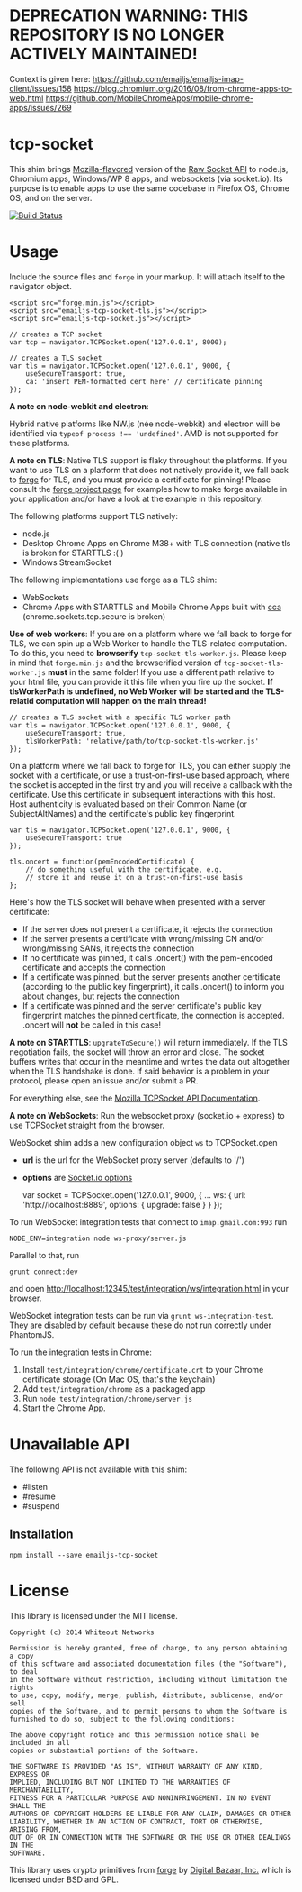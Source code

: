 # DEPRECATION WARNING: THIS REPOSITORY IS NO LONGER ACTIVELY MAINTAINED!

Context is given here:
https://github.com/emailjs/emailjs-imap-client/issues/158
https://blog.chromium.org/2016/08/from-chrome-apps-to-web.html
https://github.com/MobileChromeApps/mobile-chrome-apps/issues/269



tcp-socket
==========

This shim brings [Mozilla-flavored](https://developer.mozilla.org/en-US/docs/WebAPI/TCP_Socket) version of the [Raw Socket API](http://www.w3.org/TR/raw-sockets/) to node.js, Chromium apps, Windows/WP 8 apps, and websockets (via socket.io). Its purpose is to enable apps to use the same codebase in Firefox OS, Chrome OS, and on the server.

[![Build Status](https://travis-ci.org/emailjs/emailjs-tcp-socket.svg?branch=master)](https://travis-ci.org/emailjs/emailjs-tcp-socket)

# Usage

Include the source files and `forge` in your markup. It will attach itself to the navigator object.

    <script src="forge.min.js"></script>
    <script src="emailjs-tcp-socket-tls.js"></script>
    <script src="emailjs-tcp-socket.js"></script>

    // creates a TCP socket
    var tcp = navigator.TCPSocket.open('127.0.0.1', 8000);

    // creates a TLS socket
    var tls = navigator.TCPSocket.open('127.0.0.1', 9000, {
        useSecureTransport: true,
        ca: 'insert PEM-formatted cert here' // certificate pinning
    });

**A note on node-webkit and electron**:

Hybrid native platforms like NW.js (née node-webkit) and electron will be identified via `typeof process !== 'undefined'`. AMD is not supported for these platforms.

**A note on TLS**: Native TLS support is flaky throughout the platforms. If you want to use TLS on a platform that does not natively provide it, we fall back to [forge](https://github.com/digitalbazaar/forge) for TLS, and you must provide a certificate for pinning! Please consult the [forge project page](https://github.com/digitalbazaar/forge) for examples how to make forge available in your application and/or have a look at the example in this repository.

The following platforms support TLS natively:

* node.js
* Desktop Chrome Apps on Chrome M38+ with TLS connection (native tls is broken for STARTTLS :( )
* Windows StreamSocket

The following implementations use forge as a TLS shim:

* WebSockets
* Chrome Apps with STARTTLS and Mobile Chrome Apps built with [cca](https://github.com/MobileChromeApps/mobile-chrome-apps) (chrome.sockets.tcp.secure is broken)

**Use of web workers**: If you are on a platform where we fall back to forge for TLS, we can spin up a Web Worker to handle the TLS-related computation. To do this, you need to **browserify** `tcp-socket-tls-worker.js`. Please keep in mind that `forge.min.js` and the browserified version of `tcp-socket-tls-worker.js` **must** in the same folder! If you use a different path relative to your html file, you can provide it this file when you fire up the socket. **If tlsWorkerPath is undefined, no Web Worker will be started and the TLS-relatid computation will happen on the main thread!**

    // creates a TLS socket with a specific TLS worker path
    var tls = navigator.TCPSocket.open('127.0.0.1', 9000, {
        useSecureTransport: true,
        tlsWorkerPath: 'relative/path/to/tcp-socket-tls-worker.js'
    });

On a platform where we fall back to forge for TLS, you can either supply the socket with a certificate, or use a trust-on-first-use based approach, where the socket is accepted in the first try and you will receive a callback with the certificate. Use this certificate in subsequent interactions with this host. Host authenticity is evaluated based on their Common Name (or SubjectAltNames) and the certificate's public key fingerprint.

    var tls = navigator.TCPSocket.open('127.0.0.1', 9000, {
        useSecureTransport: true
    });

    tls.oncert = function(pemEncodedCertificate) {
        // do something useful with the certificate, e.g.
        // store it and reuse it on a trust-on-first-use basis
    };

Here's how the TLS socket will behave when presented with a server certificate:

* If the server does not present a certificate, it rejects the connection
* If the server presents a certificate with wrong/missing CN and/or wrong/missing SANs, it rejects the connection
* If no certificate was pinned, it calls .oncert() with the pem-encoded certificate and accepts the connection
* If a certificate was pinned, but the server presents another certificate (according to the public key fingerprint), it calls .oncert() to inform you about changes, but rejects the connection
* If a certificate was pinned and the server certificate's public key fingerprint matches the pinned certificate, the connection is accepted. .oncert will **not** be called in this case!

**A note on STARTTLS**: `upgrateToSecure()` will return immediately. If the TLS negotiation fails, the socket will throw an error and close. The socket buffers writes that occur in the meantime and writes the data out altogether when the TLS handshake is done. If said behavior is a problem in your protocol, please open an issue and/or submit a PR.

For everything else, see the [Mozilla TCPSocket API Documentation](https://developer.mozilla.org/en-US/docs/Web/API/TCPSocket).

**A note on WebSockets**: Run the websocket proxy (socket.io + express) to use TCPSocket straight from the browser.

WebSocket shim adds a new configuration object `ws` to TCPSocket.open

  * **url** is the url for the WebSocket proxy server (defaults to '/')
  * **options** are [Socket.io options](http://socket.io/docs/client-api/#io(url:string,-opts:object):socket)

    var socket = TCPSocket.open('127.0.0.1', 9000, {
        ...
        ws: {
            url: 'http://localhost:8889',
            options: {
                upgrade: false
            }
        }
    });

To run WebSocket integration tests that connect to `imap.gmail.com:993` run

    NODE_ENV=integration node ws-proxy/server.js

Parallel to that, run

    grunt connect:dev

and open [http://localhost:12345/test/integration/ws/integration.html](http://localhost:12345/test/integration/ws/integration.html) in your browser.

WebSocket integration tests can be run via `grunt ws-integration-test`. They are disabled by default because these do not run correctly under PhantomJS.

To run the integration tests in Chrome:

1) Install `test/integration/chrome/certificate.crt` to your Chrome certificate storage (On Mac OS, that's the keychain)
2) Add `test/integration/chrome` as a packaged app
3) Run `node test/integration/chrome/server.js`
4) Start the Chrome App.

# Unavailable API

The following API is not available with this shim:

* #listen
* #resume
* #suspend

## Installation

```
npm install --save emailjs-tcp-socket
```

# License

This library is licensed under the MIT license.

    Copyright (c) 2014 Whiteout Networks

    Permission is hereby granted, free of charge, to any person obtaining a copy
    of this software and associated documentation files (the "Software"), to deal
    in the Software without restriction, including without limitation the rights
    to use, copy, modify, merge, publish, distribute, sublicense, and/or sell
    copies of the Software, and to permit persons to whom the Software is
    furnished to do so, subject to the following conditions:

    The above copyright notice and this permission notice shall be included in all
    copies or substantial portions of the Software.

    THE SOFTWARE IS PROVIDED "AS IS", WITHOUT WARRANTY OF ANY KIND, EXPRESS OR
    IMPLIED, INCLUDING BUT NOT LIMITED TO THE WARRANTIES OF MERCHANTABILITY,
    FITNESS FOR A PARTICULAR PURPOSE AND NONINFRINGEMENT. IN NO EVENT SHALL THE
    AUTHORS OR COPYRIGHT HOLDERS BE LIABLE FOR ANY CLAIM, DAMAGES OR OTHER
    LIABILITY, WHETHER IN AN ACTION OF CONTRACT, TORT OR OTHERWISE, ARISING FROM,
    OUT OF OR IN CONNECTION WITH THE SOFTWARE OR THE USE OR OTHER DEALINGS IN THE
    SOFTWARE.

This library uses crypto primitives from [forge](https://github.com/digitalbazaar/forge) by [Digital Bazaar, Inc.](https://github.com/digitalbazaar) which is licensed under BSD and GPL.

